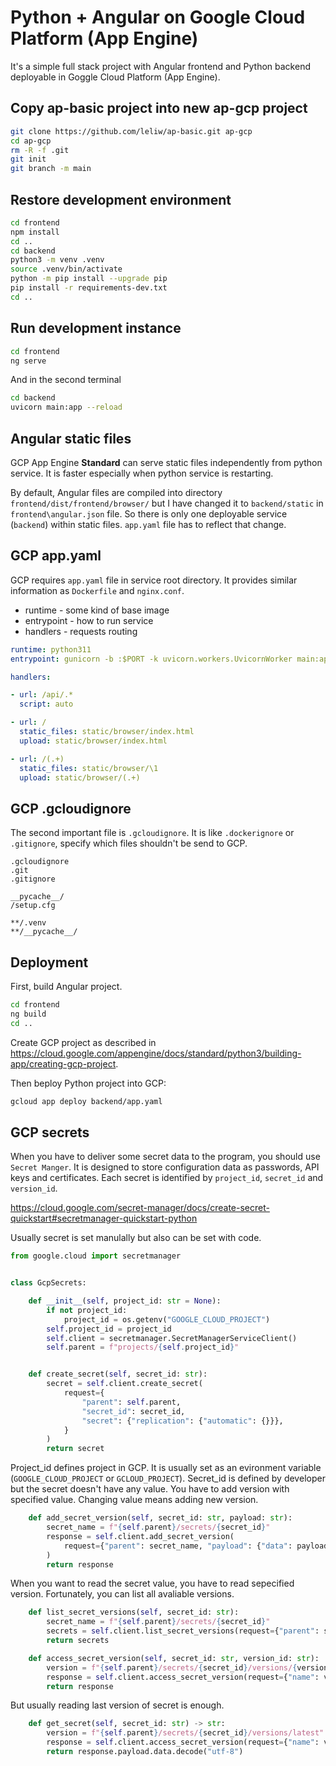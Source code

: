 # Python + Angular on Google Cloud Platform (App Engine)

It's a simple full stack project with Angular frontend and Python backend
deployable in Goggle Cloud Platform (App Engine).

## Copy ap-basic project into new ap-gcp project

```bash
git clone https://github.com/leliw/ap-basic.git ap-gcp
cd ap-gcp
rm -R -f .git
git init
git branch -m main
```

## Restore development environment

```bash
cd frontend
npm install
cd ..
cd backend
python3 -m venv .venv
source .venv/bin/activate
python -m pip install --upgrade pip
pip install -r requirements-dev.txt
cd ..
```

## Run development instance

```bash
cd frontend
ng serve
```

And in the second terminal

```bash
cd backend
uvicorn main:app --reload
```

## Angular static files

GCP App Engine **Standard** can serve static files
independently from python service. It is faster
especially when python service is restarting.

By default, Angular files are compiled into directory
`frontend/dist/frontend/browser/` but I have changed it
to `backend/static` in `frontend\angular.json` file.
So there is only one deployable service (`backend`)
within static files. `app.yaml` file has to reflect that change.

## GCP app.yaml

GCP requires `app.yaml` file in service root directory.
It provides similar information as `Dockerfile` and `nginx.conf`.

- runtime - some kind of base image
- entrypoint - how to run service
- handlers - requests routing

```yaml
runtime: python311
entrypoint: gunicorn -b :$PORT -k uvicorn.workers.UvicornWorker main:app

handlers:

- url: /api/.*
  script: auto

- url: /
  static_files: static/browser/index.html
  upload: static/browser/index.html

- url: /(.+)
  static_files: static/browser/\1
  upload: static/browser/(.+)
```

## GCP .gcloudignore

The second important file is `.gcloudignore`.
It is like `.dockerignore` or `.gitignore`,
specify which files shouldn't be send to GCP.

```text
.gcloudignore
.git
.gitignore

__pycache__/
/setup.cfg

**/.venv
**/__pycache__/
```

## Deployment

First, build Angular project.

```bash
cd frontend
ng build
cd ..
```

Create GCP project as described in
<https://cloud.google.com/appengine/docs/standard/python3/building-app/creating-gcp-project>.

Then beploy Python project into GCP:

```bash
gcloud app deploy backend/app.yaml
```

## GCP secrets

When you have to deliver some secret data to the program, you should use
`Secret Manger`. It is designed to store configuration data as passwords, API keys and
certificates. Each secret is identified by `project_id`, `secret_id` and `version_id`.

<https://cloud.google.com/secret-manager/docs/create-secret-quickstart#secretmanager-quickstart-python>

Usually secret is set manulally but also can be set with code.

```python
from google.cloud import secretmanager


class GcpSecrets:

    def __init__(self, project_id: str = None):
        if not project_id:
            project_id = os.getenv("GOOGLE_CLOUD_PROJECT")
        self.project_id = project_id
        self.client = secretmanager.SecretManagerServiceClient()
        self.parent = f"projects/{self.project_id}"


    def create_secret(self, secret_id: str):
        secret = self.client.create_secret(
            request={
                "parent": self.parent,
                "secret_id": secret_id,
                "secret": {"replication": {"automatic": {}}},
            }
        )
        return secret
```

Project_id defines project in GCP. It is usually set as an evironment variable
(`GOOGLE_CLOUD_PROJECT` or `GCLOUD_PROJECT`).
Secret_id is defined by developer but the secret doesn't have any value.
 You have to add version with specified value. Changing value means adding new version.

```python
    def add_secret_version(self, secret_id: str, payload: str):
        secret_name = f"{self.parent}/secrets/{secret_id}"
        response = self.client.add_secret_version(
            request={"parent": secret_name, "payload": {"data": payload.encode('utf-8')}}
        )
        return response
```

When you want to read the secret value, you have to read sepecified version.
Fortunately, you can list all avaliable versions.

```python
    def list_secret_versions(self, secret_id: str):
        secret_name = f"{self.parent}/secrets/{secret_id}"
        secrets = self.client.list_secret_versions(request={"parent": secret_name})
        return secrets

    def access_secret_version(self, secret_id: str, version_id: str):
        version = f"{self.parent}/secrets/{secret_id}/versions/{version_id}"
        response = self.client.access_secret_version(request={"name": version})
        return response    
```

But usually reading last version of secret is enough.

```python
    def get_secret(self, secret_id: str) -> str:
        version = f"{self.parent}/secrets/{secret_id}/versions/latest"
        response = self.client.access_secret_version(request={"name": version})
        return response.payload.data.decode("utf-8")
```
